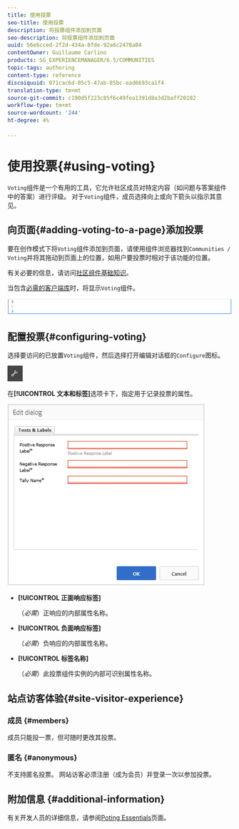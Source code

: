 ```yaml
---
title: 使用投票
seo-title: 使用投票
description: 将投票组件添加到页面
seo-description: 将投票组件添加到页面
uuid: 56e6cced-2f2d-434a-8fde-92a6c2478a04
contentOwner: Guillaume Carlino
products: SG_EXPERIENCEMANAGER/6.5/COMMUNITIES
topic-tags: authoring
content-type: reference
discoiquuid: 071cac6d-05c5-47ab-85bc-ead6693ca1f4
translation-type: tm+mt
source-git-commit: c190d5f223c85f6c49fea1391d8a3d2baff20192
workflow-type: tm+mt
source-wordcount: '244'
ht-degree: 4%

---
```



# 使用投票{#using-voting}

`Voting`组件是一个有用的工具，它允许社区成员对特定内容（如问题与答案组件中的答案）进行评级。 对于`Voting`组件，成员选择向上或向下箭头以指示其意见。

## 向页面{#adding-voting-to-a-page}添加投票

要在创作模式下将`Voting`组件添加到页面，请使用组件浏览器找到`Communities / Voting`并将其拖动到页面上的位置，如用户要投票时相对于该功能的位置。

有关必要的信息，请访问[社区组件基础知识](basics.md)。

当包含[必需的客户端库](essentials-voting.md#essentials-for-client-side)时，将显示`Voting`组件。

![投票组件](assets/voting-component.png)

## 配置投票{#configuring-voting}

选择要访问的已放置`Voting`组件，然后选择打开编辑对话框的`Configure`图标。

![配置](assets/configure-new.png)

在&#x200B;**[!UICONTROL 文本和标签]**&#x200B;选项卡下，指定用于记录投票的属性。

![投票标签](assets/voting-label.png)

* **[!UICONTROL 正面响应标签]**

   （*必需*）正响应的内部属性名称。

* **[!UICONTROL 负面响应标签]**

   （*必需*）负响应的内部属性名称。

* **[!UICONTROL 标签名称]**

   （*必需*）此投票组件实例的内部可识别属性名称。

## 站点访客体验{#site-visitor-experience}

### 成员 {#members}

成员只能投一票，但可随时更改其投票。

### 匿名 {#anonymous}

不支持匿名投票。 网站访客必须注册（成为会员）并登录一次以参加投票。

## 附加信息 {#additional-information}

有关开发人员的详细信息，请参阅[Poting Essentials](essentials-voting.md)页面。
